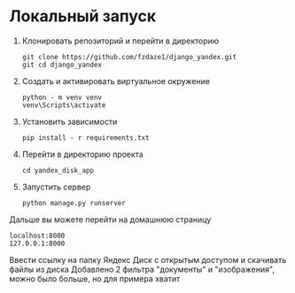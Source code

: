 # Локальный запуск
1) Клонировать репозиторий и перейти в директорию
   ```
   git clone https://github.com/fzdaze1/django_yandex.git
   git cd django_yandex
   ```
2) Создать и активировать виртуальное окружение
   ```
   python - m venv venv
   venv\Scripts\activate
   ```
3) Установить зависимости
   ```
   pip install - r requirements.txt
   ```
4) Перейти в директорию проекта
   ```
   cd yandex_disk_app
   ```
5) Запустить сервер
   ```
   python manage.py runserver
   ```

Дальше вы можете перейти на домашнюю страницу
   ```
   localhost:8000
   127.0.0.1:8000
   ```
Ввести ссылку на папку Яндекс Диск с открытым доступом и скачивать файлы из диска
Добавлено 2 фильтра "документы" и "изображения", можно было больше, но для примера хватит

